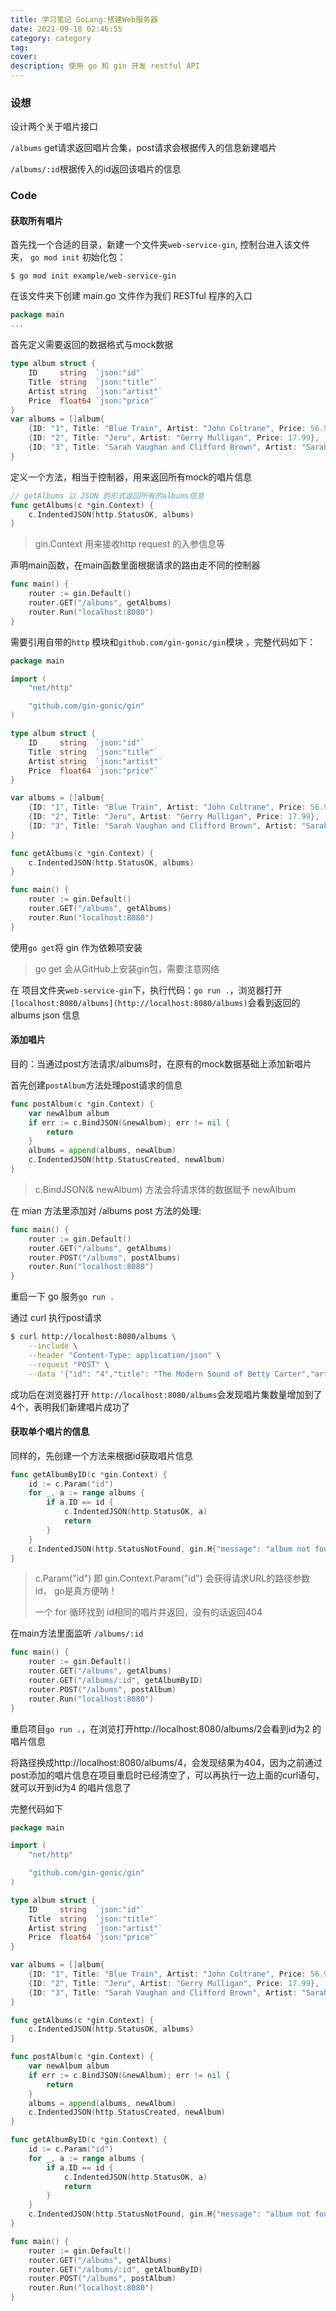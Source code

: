 ```yaml
---
title: 学习笔记 GoLang:搭建Web服务器
date: 2021-09-18 02:46:55
category: category
tag:
cover:
description: 使用 go 和 gin 开发 restful API
---
```


### 设想

设计两个关于唱片接口 

`/albums` get请求返回唱片合集，post请求会根据传入的信息新建唱片

 `/albums/:id`根据传入的id返回该唱片的信息

### Code

#### 获取所有唱片

首先找一个合适的目录，新建一个文件夹`web-service-gin`, 控制台进入该文件夹， `go mod init` 初始化包：

`$ go mod init example/web-service-gin`

在该文件夹下创建 main.go 文件作为我们 RESTful 程序的入口

```go
package main
...
```

首先定义需要返回的数据格式与mock数据

```go
type album struct {
    ID     string  `json:"id"`
    Title  string  `json:"title"`
    Artist string  `json:"artist"`
    Price  float64 `json:"price"`
}		
var albums = []album{
    {ID: "1", Title: "Blue Train", Artist: "John Coltrane", Price: 56.99},
    {ID: "2", Title: "Jeru", Artist: "Gerry Mulligan", Price: 17.99},
    {ID: "3", Title: "Sarah Vaughan and Clifford Brown", Artist: "Sarah Vaughan", Price: 39.99},
}
```

定义一个方法，相当于控制器，用来返回所有mock的唱片信息

```go
// getAlbums 以 JSON 的形式返回所有的albums信息
func getAlbums(c *gin.Context) {
    c.IndentedJSON(http.StatusOK, albums)
}
```

> gin.Context 用来接收http request 的入参信息等

声明main函数，在main函数里面根据请求的路由走不同的控制器

```go
func main() {
	router := gin.Default()
	router.GET("/albums", getAlbums)
	router.Run("localhost:8080")
}
```

需要引用自带的`http` 模块和`github.com/gin-gonic/gin`模块 ，完整代码如下：

```go
package main

import (
	"net/http"

	"github.com/gin-gonic/gin"
)

type album struct {
	ID     string  `json:"id"`
	Title  string  `json:"title"`
	Artist string  `json:"artist"`
	Price  float64 `json:"price"`
}

var albums = []album{
	{ID: "1", Title: "Blue Train", Artist: "John Coltrane", Price: 56.99},
	{ID: "2", Title: "Jeru", Artist: "Gerry Mulligan", Price: 17.99},
	{ID: "3", Title: "Sarah Vaughan and Clifford Brown", Artist: "Sarah Vaughan", Price: 39.99},
}

func getAlbums(c *gin.Context) {
	c.IndentedJSON(http.StatusOK, albums)
}

func main() {
	router := gin.Default()
	router.GET("/albums", getAlbums)
	router.Run("localhost:8080")
}
```

使用`go get`将 gin 作为依赖项安装

> go get 会从GitHub上安装gin包，需要注意网络

在 项目文件夹`web-service-gin`下，执行代码：`go run .`，浏览器打开`[localhost:8080/albums](http://localhost:8080/albums)`会看到返回的 albums json 信息

#### 添加唱片

目的：当通过post方法请求/albums时，在原有的mock数据基础上添加新唱片

首先创建`postAlbum`方法处理post请求的信息

```go
func postAlbum(c *gin.Context) {
	var newAlbum album
	if err := c.BindJSON(&newAlbum); err != nil {
		return
	}
	albums = append(albums, newAlbum)
	c.IndentedJSON(http.StatusCreated, newAlbum)
}
```

> c.BindJSON(& newAlbum) 方法会将请求体的数据赋予 newAlbum

在 mian 方法里添加对 /albums post 方法的处理:

```go
func main() {
    router := gin.Default()
    router.GET("/albums", getAlbums)
    router.POST("/albums", postAlbums)
    router.Run("localhost:8080")
}
```

重启一下 go 服务`go run .`

通过 curl 执行post请求 

```bash
$ curl http://localhost:8080/albums \
    --include \
    --header "Content-Type: application/json" \
    --request "POST" \
    --data '{"id": "4","title": "The Modern Sound of Betty Carter","artist": "Betty Carter","price": 49.99}'
```

成功后在浏览器打开 `http://localhost:8080/albums`会发现唱片集数量增加到了4个，表明我们新建唱片成功了

#### 获取单个唱片的信息

同样的，先创建一个方法来根据id获取唱片信息

```go
func getAlbumByID(c *gin.Context) {
	id := c.Param("id")
	for _, a := range albums {
		if a.ID == id {
			c.IndentedJSON(http.StatusOK, a)
			return
		}
	}
	c.IndentedJSON(http.StatusNotFound, gin.H{"message": "album not found"})
}
```

> c.Param("id") 即 gin.Context.Param("id") 会获得请求URL的路径参数id， go是真方便呐！
>
> 一个 for 循环找到 id相同的唱片并返回，没有的话返回404

在main方法里面监听 `/albums/:id`

```go
func main() {
	router := gin.Default()
	router.GET("/albums", getAlbums)
	router.GET("/albums/:id", getAlbumByID)
	router.POST("/albums", postAlbum)
	router.Run("localhost:8080")
}
```

重启项目`go run .`，在浏览打开http://localhost:8080/albums/2会看到id为2 的唱片信息

将路径换成http://localhost:8080/albums/4，会发现结果为404，因为之前通过post添加的唱片信息在项目重启时已经清空了，可以再执行一边上面的curl语句，就可以开到id为4 的唱片信息了

完整代码如下

```go
package main

import (
	"net/http"

	"github.com/gin-gonic/gin"
)

type album struct {
	ID     string  `json:"id"`
	Title  string  `json:"title"`
	Artist string  `json:"artist"`
	Price  float64 `json:"price"`
}

var albums = []album{
	{ID: "1", Title: "Blue Train", Artist: "John Coltrane", Price: 56.99},
	{ID: "2", Title: "Jeru", Artist: "Gerry Mulligan", Price: 17.99},
	{ID: "3", Title: "Sarah Vaughan and Clifford Brown", Artist: "Sarah Vaughan", Price: 39.99},
}

func getAlbums(c *gin.Context) {
	c.IndentedJSON(http.StatusOK, albums)
}

func postAlbum(c *gin.Context) {
	var newAlbum album
	if err := c.BindJSON(&newAlbum); err != nil {
		return
	}
	albums = append(albums, newAlbum)
	c.IndentedJSON(http.StatusCreated, newAlbum)
}

func getAlbumByID(c *gin.Context) {
	id := c.Param("id")
	for _, a := range albums {
		if a.ID == id {
			c.IndentedJSON(http.StatusOK, a)
			return
		}
	}
	c.IndentedJSON(http.StatusNotFound, gin.H{"message": "album not found"})
}

func main() {
	router := gin.Default()
	router.GET("/albums", getAlbums)
	router.GET("/albums/:id", getAlbumByID)
	router.POST("/albums", postAlbum)
	router.Run("localhost:8080")
}
```



